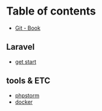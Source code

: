 # Table of contents

* [Git - Book](README.md)

## Laravel

* [get start](laravel/get-start.md)

## tools & ETC

* [phpstorm](tools-and-etc/phpstorm.md)
* [docker](tools-and-etc/docker.md)

